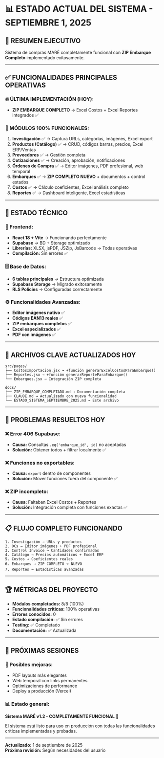# 📊 ESTADO ACTUAL DEL SISTEMA - SEPTIEMBRE 1, 2025

## 🎯 **RESUMEN EJECUTIVO**
Sistema de compras MARÉ completamente funcional con **ZIP Embarque Completo** implementado exitosamente.

---

## ✅ **FUNCIONALIDADES PRINCIPALES OPERATIVAS**

### **🔥 ÚLTIMA IMPLEMENTACIÓN (HOY):**
- **ZIP EMBARQUE COMPLETO** → Excel Costos + Excel Reportes integrados ✅

### **🎯 MÓDULOS 100% FUNCIONALES:**
1. **Investigación** ✅ → Captura URLs, categorías, imágenes, Excel export
2. **Productos (Catálogo)** ✅ → CRUD, códigos barras, precios, Excel ERP/Ventas  
3. **Proveedores** ✅ → Gestión completa
4. **Cotizaciones** ✅ → Creación, aprobación, notificaciones
5. **Órdenes de Compra** ✅ → Editor imágenes, PDF profesional, web temporal
6. **Embarques** ✅ → **ZIP COMPLETO NUEVO** + documentos + control estados
7. **Costos** ✅ → Cálculo coeficientes, Excel análisis completo
8. **Reportes** ✅ → Dashboard inteligente, Excel estadísticas

---

## 🔧 **ESTADO TÉCNICO**

### **📱 Frontend:**
- **React 18 + Vite** → Funcionando perfectamente
- **Supabase** → BD + Storage optimizado  
- **Librerías:** XLSX, jsPDF, JSZip, JsBarcode → Todas operativas
- **Compilación:** Sin errores ✅

### **🗄️ Base de Datos:**
- **6 tablas principales** → Estructura optimizada
- **Supabase Storage** → Migrado exitosamente
- **RLS Policies** → Configuradas correctamente

### **⚙️ Funcionalidades Avanzadas:**
- **Editor imágenes nativo** ✅
- **Códigos EAN13 reales** ✅  
- **ZIP embarques completos** ✅
- **Excel especializados** ✅
- **PDF con imágenes** ✅

---

## 🎯 **ARCHIVOS CLAVE ACTUALIZADOS HOY**

```
src/pages/
├── CostosImportacion.jsx → +función generarExcelCostosParaEmbarque()
├── Reportes.jsx → +función generarReporteParaEmbarque()  
└── Embarques.jsx → Integración ZIP completa

docs/
├── ZIP_EMBARQUE_COMPLETADO.md → Documentación completa
├── CLAUDE.md → Actualizado con nueva funcionalidad
└── ESTADO_SISTEMA_SEPTIEMBRE_2025.md → Este archivo
```

---

## 🚨 **PROBLEMAS RESUELTOS HOY**

### **❌ Error 406 Supabase:**
- **Causa:** Consultas `.eq('embarque_id', id)` no aceptadas
- **Solución:** Obtener todos + filtrar localmente ✅

### **❌ Funciones no exportables:**
- **Causa:** `export` dentro de componentes
- **Solución:** Mover funciones fuera del componente ✅

### **❌ ZIP incompleto:**
- **Causa:** Faltaban Excel Costos + Reportes
- **Solución:** Integración completa con funciones exactas ✅

---

## 📋 **FLUJO COMPLETO FUNCIONANDO**

```
1. Investigación → URLs y productos
2. OCs → Editor imágenes + PDF profesional  
3. Control Invoice → Cantidades confirmadas
4. Catálogo → Precios automáticos + Excel ERP
5. Costos → Coeficientes reales
6. Embarques → ZIP COMPLETO ⭐ NUEVO
7. Reportes → Estadísticas avanzadas
```

---

## 🏆 **MÉTRICAS DEL PROYECTO**

- **Módulos completados:** 8/8 (100%)
- **Funcionalidades críticas:** 100% operativas
- **Errores conocidos:** 0
- **Estado compilación:** ✅ Sin errores
- **Testing:** ✅ Completado
- **Documentación:** ✅ Actualizada

---

## 🎯 **PRÓXIMAS SESIONES**

### **🔧 Posibles mejoras:**
- PDF layouts más elegantes
- Web temporal con links permanentes  
- Optimizaciones de performance
- Deploy a producción (Vercel)

### **📊 Estado general:**
**Sistema MARÉ v1.2 - COMPLETAMENTE FUNCIONAL** 🚀

El sistema está listo para uso en producción con todas las funcionalidades críticas implementadas y probadas.

---

**Actualizado:** 1 de septiembre de 2025  
**Próxima revisión:** Según necesidades del usuario